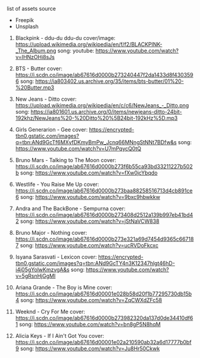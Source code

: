 list of assets source

- Freepik
- Unsplash 



1. Blackpink - ddu-du ddu-du
cover/image: https://upload.wikimedia.org/wikipedia/en/f/f2/BLACKPINK-_The_Album.png
song: youtube: https://www.youtube.com/watch?v=IHNzOHi8sJs


2. BTS - Butter
cover: https://i.scdn.co/image/ab67616d0000b273240447f2da1433d8f4303596
song: https://ia803402.us.archive.org/35/items/bts-butter/01%20-%20Butter.mp3


3. New Jeans - Ditto
cover: https://upload.wikimedia.org/wikipedia/en/c/c6/NewJeans_-_Ditto.png
song: https://ia801601.us.archive.org/0/items/newjeans-ditto-24bit-192khz/NewJeans%20-%20Ditto%20%5B24bit-192kHz%5D.mp3

4. Girls Generarion - Gee
cover: https://encrypted-tbn0.gstatic.com/images?q=tbn:ANd9GcTf6MXyfDKmyBmPw_Jcnq66MNngStNNt7BDfw&s
song: https://www.youtube.com/watch?v=U7mPqycQ0tQ

5. Bruno Mars - Talking to The Moon
cover: https://i.scdn.co/image/ab67616d0000b273f6b55ca93bd33211227b502b
song: https://www.youtube.com/watch?v=fXw0jcYbqdo

6. Westlife - You Raise Me Up
cover: https://i.scdn.co/image/ab67616d0000b273baa88258516713d4cb891ce6
song: https://www.youtube.com/watch?v=9bxc9hbwkkw

7. Andra and The BackBone - Sempurna
cover: https://i.scdn.co/image/ab67616d0000b273408d2512a139b997eb41bd42
song: https://www.youtube.com/watch?v=jStNaVCW838

8. Bruno Major - Nothing
cover: https://i.scdn.co/image/ab67616d0000b273e321a69d7454d9365c667187
song: https://www.youtube.com/watch?v=ucRVDoFkcxc

9. Isyana Sarasvati - Lexicon
cover: https://encrypted-tbn0.gstatic.com/images?q=tbn:ANd9GcTY4n3K12347hlgt46hD-i4j05gYolwKmzvgA&s
song: https://www.youtube.com/watch?v=5gRsnHjGgMI

10. Ariana Grande - The Boy is Mine
cover: https://i.scdn.co/image/ab67616d00001e028b58d20f1b77295730db15b4
song: https://www.youtube.com/watch?v=ZqCWXdZFc58

11. Weeknd - Cry For Me
cover: https://i.scdn.co/image/ab67616d0000b273982320da137d0de34410df61
song: https://www.youtube.com/watch?v=bn8gP5N8hqM

12. Alicia Keys - If I Ain't Got You
cover: https://i.scdn.co/image/ab67616d00001e02a210590ab32a6d17777b0bf9
song: https://www.youtube.com/watch?v=Ju8Hr50Ckwk

